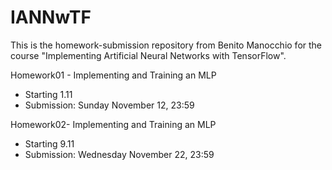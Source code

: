 # IANNwTF
This is the homework-submission repository from Benito Manocchio for the course "Implementing Artificial Neural Networks with TensorFlow".

Homework01 - Implementing and Training an MLP
  - Starting 1.11
  - Submission: Sunday November 12, 23:59


Homework02- Implementing and Training an MLP
  - Starting 9.11
  - Submission: Wednesday November 22, 23:59

